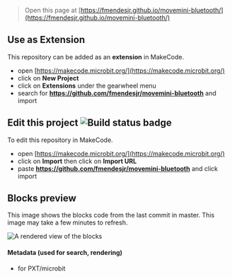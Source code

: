 
> Open this page at [https://fmendesjr.github.io/movemini-bluetooth/](https://fmendesjr.github.io/movemini-bluetooth/)

## Use as Extension

This repository can be added as an **extension** in MakeCode.

* open [https://makecode.microbit.org/](https://makecode.microbit.org/)
* click on **New Project**
* click on **Extensions** under the gearwheel menu
* search for **https://github.com/fmendesjr/movemini-bluetooth** and import

## Edit this project ![Build status badge](https://github.com/fmendesjr/movemini-bluetooth/workflows/MakeCode/badge.svg)

To edit this repository in MakeCode.

* open [https://makecode.microbit.org/](https://makecode.microbit.org/)
* click on **Import** then click on **Import URL**
* paste **https://github.com/fmendesjr/movemini-bluetooth** and click import

## Blocks preview

This image shows the blocks code from the last commit in master.
This image may take a few minutes to refresh.

![A rendered view of the blocks](https://github.com/fmendesjr/movemini-bluetooth/raw/master/.github/makecode/blocks.png)

#### Metadata (used for search, rendering)

* for PXT/microbit
<script src="https://makecode.com/gh-pages-embed.js"></script><script>makeCodeRender("{{ site.makecode.home_url }}", "{{ site.github.owner_name }}/{{ site.github.repository_name }}");</script>
